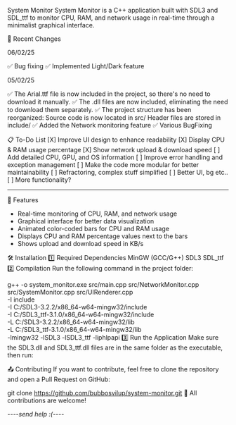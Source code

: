 System Monitor
System Monitor is a C++ application built with SDL3 and SDL_ttf to monitor CPU, RAM, and network usage in real-time through a minimalist graphical interface.

🌈 Recent Changes

06/02/25

✅ Bug fixing
✅ Implemented Light/Dark feature 

05/02/25

✅ The Arial.ttf file is now included in the project, so there's no need to download it manually.
✅ The .dll files are now included, eliminating the need to download them separately.
✅ The project structure has been reorganized:
Source code is now located in src/
Header files are stored in include/
✅ Added the Network monitoring feature
✅ Various BugFixing

📋 To-Do List
[X] Improve UI design to enhance readability
[X] Display CPU & RAM usage percentage
[X] Show network upload & download speed
[ ] Add detailed CPU, GPU, and OS information
[ ] Improve error handling and exception management
[ ] Make the code more modular for better maintainability
[ ] Refractoring, complex stuff simplified
[ ] Better UI, bg etc..
[ ] More functionality?

---

📌 Features

- Real-time monitoring of CPU, RAM, and network usage
- Graphical interface for better data visualization
- Animated color-coded bars for CPU and RAM usage
- Displays CPU and RAM percentage values next to the bars
- Shows upload and download speed in KB/s

🛠️ Installation
1️⃣ Required Dependencies
MinGW (GCC/G++)
SDL3
SDL_ttf
2️⃣ Compilation
Run the following command in the project folder:


g++ -o system_monitor.exe src/main.cpp src/NetworkMonitor.cpp src/SystemMonitor.cpp src/UIRenderer.cpp \
-I include \
-I C:/SDL3-3.2.2/x86_64-w64-mingw32/include \
-I C:/SDL3_ttf-3.1.0/x86_64-w64-mingw32/include \
-L C:/SDL3-3.2.2/x86_64-w64-mingw32/lib \
-L C:/SDL3_ttf-3.1.0/x86_64-w64-mingw32/lib \
-lmingw32 -lSDL3 -lSDL3_ttf -liphlpapi
3️⃣ Run the Application
Make sure the SDL3.dll and SDL3_ttf.dll files are in the same folder as the executable, then run:


📤 Contributing
If you want to contribute, feel free to clone the repository and open a Pull Request on GitHub:


git clone https://github.com/bubbosvilup/system-monitor.git
🚀 All contributions are welcome!

--*--send help :(--*--
